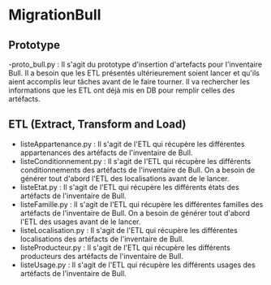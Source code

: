 # MigrationBull
## Prototype
-proto_bull.py :
Il s'agit du prototype d'insertion d'artefacts pour l'inventaire Bull.
Il a besoin que les ETL présentés ultérieurement soient lancer et qu'ils aient accomplis leur
tâches avant de le faire tourner.
Il va rechercher les informations que les ETL ont déjà mis en DB pour remplir celles des artéfacts.


## ETL (Extract, Transform and Load)
- listeAppartenance.py :
Il s'agit de l'ETL qui récupère les différentes appartenances des artéfacts
  de l'inventaire de Bull.
- listeConditionnement.py : 
Il s'agit de l'ETL qui récupère les différents conditionnements des artéfacts
  de l'inventaire de Bull.
On a besoin de générer tout d'abord l'ETL des localisations avant de le lancer.
- listeEtat.py :
Il s'agit de l'ETL qui récupère les différents états des artéfacts
  de l'inventaire de Bull.
- listeFamille.py :
Il s'agit de l'ETL qui récupère les différentes familles des artéfacts
  de l'inventaire de Bull.
On a besoin de générer tout d'abord l'ETL des usages avant de le lancer.
- listeLocalisation.py :
Il s'agit de l'ETL qui récupère les différentes localisations des artéfacts
  de l'inventaire de Bull.
- listeProducteur.py :
Il s'agit de l'ETL qui récupère les différents producteurs des artéfacts
  de l'inventaire de Bull.
- listeUsage.py :
Il s'agit de l'ETL qui récupère les différents usages des artéfacts
  de l'inventaire de Bull.

